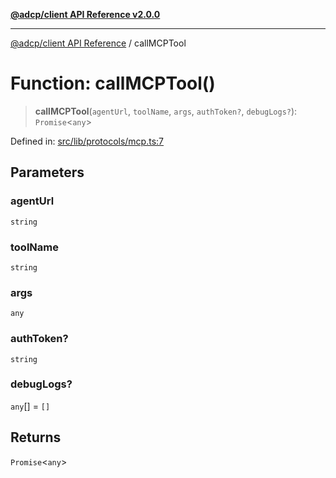 [**@adcp/client API Reference v2.0.0**](../README.md)

***

[@adcp/client API Reference](../README.md) / callMCPTool

# Function: callMCPTool()

> **callMCPTool**(`agentUrl`, `toolName`, `args`, `authToken?`, `debugLogs?`): `Promise`\<`any`\>

Defined in: [src/lib/protocols/mcp.ts:7](https://github.com/adcontextprotocol/adcp-client/blob/add23254eadaef025ae9fbe49b40948f459b98ff/src/lib/protocols/mcp.ts#L7)

## Parameters

### agentUrl

`string`

### toolName

`string`

### args

`any`

### authToken?

`string`

### debugLogs?

`any`[] = `[]`

## Returns

`Promise`\<`any`\>
